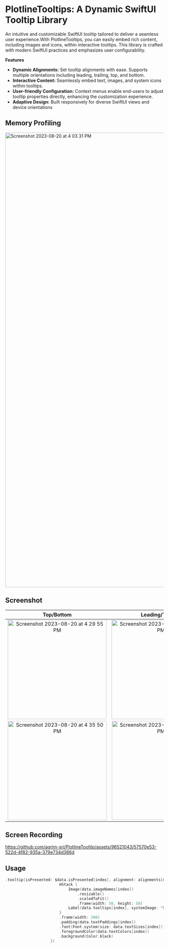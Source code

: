# **PlotlineTooltips: A Dynamic SwiftUI Tooltip Library**

An intuitive and customizable SwiftUI tooltip tailored to deliver a seamless user experience.With PlotlineTooltips, you can easily embed rich content, including images and icons, within interactive tooltips. This library is crafted with modern SwiftUI practices and emphasizes user configurability.

__Features__
* __Dynamic Alignments:__ Set tooltip alignments with ease. Supports multiple orientations including leading, trailing, top, and bottom.
* __Interactive Content:__ Seamlessly embed text, images, and system icons within tooltips.
* __User-friendly Configuration:__ Context menus enable end-users to adjust tooltip properties directly, enhancing the customization experience.
* __Adaptive Design:__ Built responsively for diverse SwiftUI views and device orientations

## Memory Profiling

<img width="1440" alt="Screenshot 2023-08-20 at 4 03 31 PM" src="https://github.com/agrim-sri/PlotlineTooltip/assets/96521043/ca0faa6e-6cd9-4ca0-b3a7-4aece3532f86">


## Screenshot
|Top/Bottom|Leading/Trailing|
|:---:|:---:|
|<img width="314" alt="Screenshot 2023-08-20 at 4 29 55 PM" src="https://github.com/agrim-sri/PlotlineTooltip/assets/96521043/e4e3e588-98e1-407f-8da6-19f86d5f1138">|<img width="314" alt="Screenshot 2023-08-20 at 4 29 55 PM" src="https://github.com/agrim-sri/PlotlineTooltip/assets/96521043/6e6ef672-5744-4da4-a8a3-f460aeac4885">|
|<img width="314" alt="Screenshot 2023-08-20 at 4 35 50 PM" src="https://github.com/agrim-sri/PlotlineTooltip/assets/96521043/8c105e06-c5be-4d13-acff-bd45c03a165a">|<img width="313" alt="Screenshot 2023-08-20 at 4 34 38 PM" src="https://github.com/agrim-sri/PlotlineTooltip/assets/96521043/f6d51fa9-dbc2-4f85-994a-8ddda3c75d28">|


## Screen Recording

https://github.com/agrim-sri/PlotlineTooltip/assets/96521043/57570e53-522d-4f82-935a-379e734d366d

## Usage

```swift
.tooltip(isPresented: $data.isPresented[index], alignment: alignments[data.alignmentIndexes[index]], constant: data.constants[index], foreground: {
                        HStack {
                            Image(data.imageNames[index])
                                .resizable()
                                .scaledToFit()
                                .frame(width: 50, height: 50)
                            Label(data.tooltips[index], systemImage: "heart")
                        }
                        .frame(width: 200)
                        .padding(data.textPaddings[index])
                        .font(Font.system(size: data.textSizes[index]))
                        .foregroundColor(data.textColors[index])
                        .background(Color.black)
                    })
```
